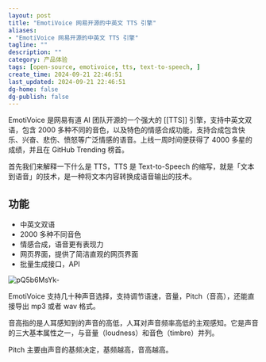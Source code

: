 ```yaml
---
layout: post
title: "EmotiVoice 网易开源的中英文 TTS 引擎"
aliases:
- "EmotiVoice 网易开源的中英文 TTS 引擎"
tagline: ""
description: ""
category: 产品体验
tags: [open-source, emotivoice, tts, text-to-speech, ]
create_time: 2024-09-21 22:46:51
last_updated: 2024-09-21 22:46:51
dg-home: false
dg-publish: false
---
```


EmotiVoice 是网易有道 AI 团队开源的一个强大的 [[TTS]] 引擎，支持中英文双语，包含 2000 多种不同的音色，以及特色的情感合成功能，支持合成包含快乐、兴奋、悲伤、愤怒等广泛情感的语音。上线一周时间便获得了 4000 多星的成绩，并且在 GitHub Trending 榜首。

首先我们来解释一下什么是 TTS，TTS 是 Text-to-Speech 的缩写，就是「文本到语音」的技术，是一种将文本内容转换成语音输出的技术。

## 功能

- 中英文双语
- 2000 多种不同音色
- 情感合成，语音更有表现力
- 网页界面，提供了简洁直观的网页界面
- 批量生成接口，API

![pQ5b6MsYk-](https://pic.einverne.info/images/pQ5b6MsYk-.png)

EmotiVoice 支持几十种声音选择，支持调节语速，音量，Pitch（音高），还能直接导出 mp3 或者 wav 格式。

音高指的是人耳感知到的声音的高低，人耳对声音频率高低的主观感知。它是声音的三大基本属性之一，与音量（loudness）和音色（timbre）并列。

Pitch 主要由声音的基频决定，基频越高，音高越高。
